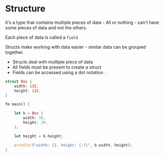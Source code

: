 # Structure

it's a type that contains multiple pieces of data - All or nothing - can't have some pieces of data and not the others.

Each piece of data is called a `field`

Structs make working with data easier - similar data can be grouped together.

- Structs deal with multiple piece of data
- All fields must be present to create a struct
- Fields can be accessed using a dot notation `.`


```rust
struct Box {
    width: i32,
    height: i32,
}

fn main() {

    let b = Box {
        width: 10,
        height: 20,
    };

    let height = b.height;

    println!("width: {}, height: {:?}", b.width, height);
}
```